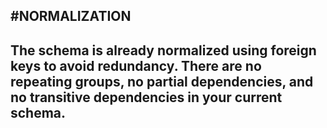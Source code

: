 #NORMALIZATION 
---
The schema is already normalized using foreign keys to avoid redundancy.
There are no repeating groups, no partial dependencies, 
and no transitive dependencies in your current schema.
---
